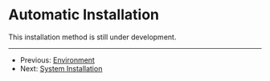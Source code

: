 # Automatic Installation

This installation method is still under development. <!-- TODO -->

---

- Previous: [Environment](./environment.md)
- Next: [System Installation](./system_installation.md)

